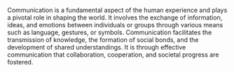
Communication is a fundamental aspect of the human experience and plays a pivotal role in shaping the world. It involves the exchange of information, ideas, and emotions between individuals or groups through various means such as language, gestures, or symbols. Communication facilitates the transmission of knowledge, the formation of social bonds, and the development of shared understandings. It is through effective communication that collaboration, cooperation, and societal progress are fostered.

